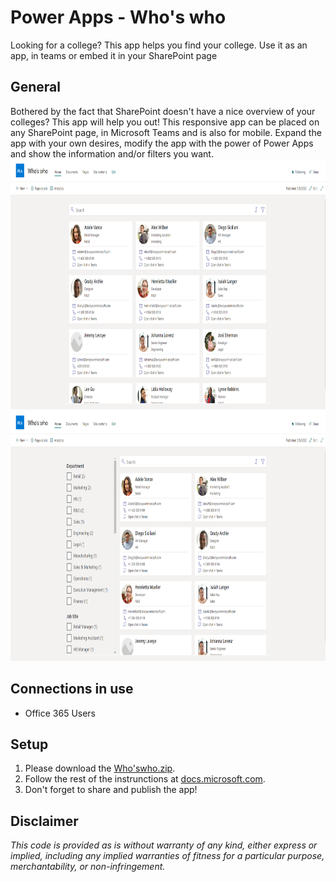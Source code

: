 # Power Apps - Who's who
Looking for a college? This app helps you find your college. Use it as an app, in teams or embed it in your SharePoint page

## General
Bothered by the fact that SharePoint doesn't have a nice overview of your colleges? This app will help you out!
This responsive app can be placed on any SharePoint page, in Microsoft Teams and is also for mobile. Expand the app with your own desires, modify the app with the power of Power Apps and show the information and/or filters you want.
<img src="/AppPreview1.png?raw=true" height="400">
<img src="/AppPreview2.png?raw=true" height="400">
  
## Connections in use
* Office 365 Users

## Setup
1. Please download the [Who'swho.zip](/../../raw/main/Who'swho.zip).
2. Follow the rest of the instrunctions at [docs.microsoft.com](https://docs.microsoft.com/power-apps/maker/canvas-apps/export-import-app#importing-a-canvas-app-package).
3. Don't forget to share and publish the app!

## Disclaimer
*This code is provided as is without warranty of any kind, either express or implied, including any implied warranties of fitness for a particular purpose, merchantability, or non-infringement.*
